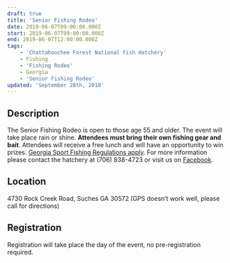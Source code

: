 ```yaml
---
draft: true
title: 'Senior Fishing Rodeo'
date: 2019-06-07T09:00:00.000Z
start: 2019-06-07T09:00:00.000Z
end: 2019-06-07T12:00:00.000Z
tags:
    - 'Chattahoochee Forest National Fish Hatchery'
    - Fishing
    - 'Fishing Rodeo'
    - Georgia
    - 'Senior Fishing Rodeo'
updated: 'September 28th, 2018'
---
```


## Description

The Senior Fishing Rodeo is open to those age 55 and older. The event will take place rain or shine. **Attendees must bring their own fishing gear and bait**. Attendees will receive a free lunch and will have an opportunity to win prizes. [Georgia Sport Fishing Regulations apply](https://georgiawildlife.com/fishing/regulations). For more information please contact the hatchery at (706) 838-4723 or visit us on [Facebook](https://www.facebook.com/chattahoocheeforestnfh).

## Location

4730 Rock Creek Road, Suches GA 30572 (GPS doesn’t work well, please call for directions)

## Registration

Registration will take place the day of the event, no pre-registration required.